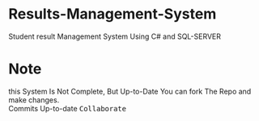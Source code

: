 # Results-Management-System
Student result Management System Using C# and SQL-SERVER

# Note
this System Is Not Complete, But Up-to-Date You can fork The Repo and make changes. <br>
Commits Up-to-date <kbd>Collaborate </kbd>
